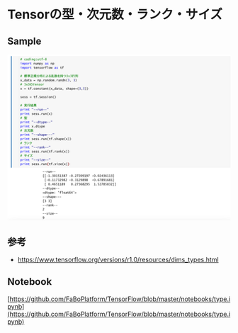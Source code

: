 # Tensorの型・次元数・ランク・サイズ

## Sample

![](/img/type01.png)

## 参考

* https://www.tensorflow.org/versions/r1.0/resources/dims_types.html

## Notebook

[https://github.com/FaBoPlatform/TensorFlow/blob/master/notebooks/type.ipynb](https://github.com/FaBoPlatform/TensorFlow/blob/master/notebooks/type.ipynb)